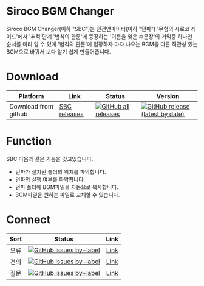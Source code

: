 # Siroco BGM Changer

Siroco BGM Changer(이하 "SBC")는 던전앤파이터(이하 "던파") '무형의 시로코 레이드'에서 '추적'단계 '법칙의 관문'에 등장하는 '이름을 잊은 수문장'의 기믹중 하나인 순서를 미리 알 수 있게 '법칙의 관문'에 입장하자 마자 나오는 BGM을 다른 직관성 있는 BGM으로 바꿔서 보다 알기 쉽게 만들어줍니다.

Download
======
 Platform | Link | Status | Version
---|---|---|---
Download from github | [SBC releases](https://github.com/c-closed/SBC/releases) | [![GitHub all releases](https://img.shields.io/github/downloads/c-closed/SBC/total?color=brightgreen&logo=github&style=flat-square)](https://github.com/c-closed/SBC/releases) |[![GitHub release (latest by date)](https://img.shields.io/github/v/release/c-closed/SBC?logo=github&style=social)](https://github.com/c-closed/SBC/releases)

Function
===
SBC 다음과 같은 기능을 갖고있습니다.
+ 던파가 설치된 폴더의 위치를 파악합니다.
+ 던파의 실행 여부를 파악합니다.
+ 던파 폴더에 BGM파일을 자동으로 복사합니다.
+ BGM파일을 원하는 파일로 교체할 수 있습니다.

Connect
===
Sort | Status | Link
:---:|:---:|:---:
오류 | [![GitHub issues by-label](https://img.shields.io/github/issues/c-closed/SBC/Error?color=brightgreen&logo=Github&style=flat-square)](https://github.com/c-closed/SBC/labels/Error)|[Link](https://github.com/c-closed/SBC/labels/Error)
건의 | [![GitHub issues by-label](https://img.shields.io/github/issues/c-closed/SBC/Suggestion?color=brightgreen&logo=Github&style=flat-square)](https://github.com/c-closed/SBC/labels/Suggestion)|[Link](https://github.com/c-closed/SBC/labels/Suggestion)
질문 | [![GitHub issues by-label](https://img.shields.io/github/issues/c-closed/SBC/Question?color=brightgreen&logo=Github&style=flat-square)](https://github.com/c-closed/SBC/labels/Question)|[Link](https://github.com/c-closed/SBC/labels/Question)
